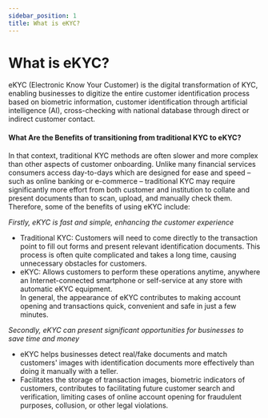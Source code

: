 ```yaml
---
sidebar_position: 1
title: What is eKYC?
---
```


# What is eKYC?
eKYC (Electronic Know Your Customer) is the digital transformation of KYC, enabling businesses to digitize the entire customer identification process based on biometric information, customer identification through artificial intelligence (AI), cross-checking with national database through direct or indirect customer contact.

#### What Are the Benefits of transitioning from traditional KYC to eKYC?
In that context, traditional KYC methods are often slower and more complex than other aspects of customer onboarding. Unlike many financial services consumers access day-to-days which are designed for ease and speed – such as online banking or e-commerce – traditional KYC may require significantly more effort from both customer and institution to collate and present documents than to scan, upload, and manually check them.<br/>
Therefore, some of the benefits of using eKYC include:<br/>

*Firstly, eKYC is fast and simple, enhancing the customer experience* 
- Traditional KYC: Customers will need to come directly to the transaction point to fill out forms and present relevant identification documents. This process is often quite complicated and takes a long time, causing unnecessary obstacles for customers.
- eKYC: Allows customers to perform these operations anytime, anywhere an Internet-connected smartphone or self-service at any store with automatic eKYC equipment.<br/>
    In general, the appearance of eKYC contributes to making account opening and transactions quick, convenient and safe in just a few minutes.<br/>
    
*Secondly, eKYC can present significant opportunities for businesses to save time and money*
- eKYC helps businesses detect real/fake documents and match customers' images with identification documents more effectively than doing it manually with a teller.
- Facilitates the storage of transaction images, biometric indicators of customers, contributes to facilitating future customer search and verification, limiting cases of online account opening for fraudulent purposes, collusion, or other legal violations.

